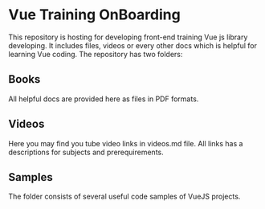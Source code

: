 # Vue Training OnBoarding
This repository is hosting for developing front-end training Vue js library developing. It includes files, videos or every other docs which is helpful for learning Vue coding. The repository has two folders:
## Books
All helpful docs are provided here as files in PDF formats. 
## Videos
Here you may find you tube video links in videos.md file. All links has a descriptions for subjects and prerequirements.
## Samples
The folder consists of several useful code samples of VueJS projects.
